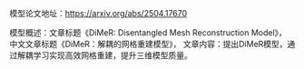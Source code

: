 模型论文地址：https://arxiv.org/abs/2504.17670

模型概述：文章标题《DiMeR: Disentangled Mesh Reconstruction Model》，
中文文章标题《DiMeR：解耦的网格重建模型》，
文章内容：提出DiMeR模型，通过解耦学习实现高效网格重建，提升三维模型质量。
